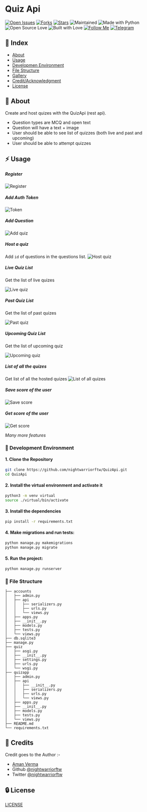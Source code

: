# Quiz Api

[![Open Issues](https://img.shields.io/github/issues/nightwarrior-xxx/QuizApi?style=for-the-badge&logo=github)](https://github.com/nightwarrior-xxx/QuizApi/issues) [![Forks](https://img.shields.io/github/forks/nightwarrior-xxx/QuizApi?style=for-the-badge&logo=github)](https://github.com/nightwarrior-xxx/QuizApi/network/members) [![Stars](https://img.shields.io/github/stars/nightwarrior-xxx/QuizApi?style=for-the-badge&logo=reverbnation)](hhttps://github.com/nightwarrior-xxx/QuizApi/stargazers) ![Maintained](https://img.shields.io/maintenance/yes/2020?style=for-the-badge&logo=github) ![Made with Python](https://img.shields.io/badge/Made%20with-Python-blueviolet?style=for-the-badge&logo=python) ![Open Source Love](https://img.shields.io/badge/Open%20Source-%E2%99%A5-red?style=for-the-badge&logo=open-source-initiative) ![Built with Love](https://img.shields.io/badge/Built%20With-%E2%99%A5-critical?style=for-the-badge&logo=ko-fi) [![Follow Me](https://img.shields.io/twitter/follow/nightwarrior_xx?color=blue&label=Follow%20%40nightwarriorftw&logo=twitter&style=for-the-badge)](https://twitter.com/intent/follow?screen_name=nightwarriorftw) [![Telegram](https://img.shields.io/badge/Telegram-Chat-informational?style=for-the-badge&logo=telegram)](https://telegram.me/nightwarriorftw)


## :ledger: Index

- [About](#beginner-about)
- [Usage](#zap-usage)
- [Developmen Environment](#nut_and_bolt-development-environment)
- [File Structure](#file_folder-file-structure)
- [Gallery](#camera-gallery)
- [Credit/Acknowledgment](#star2-creditacknowledgment)
- [License](#lock-license)

## :beginner: About
Create and host quizes with the QuizApi (rest api).
- Question types are MCQ and open text
- Question will have a text + image
- User should be able to see list of quizzes (both live and past and
upcoming)
- User should be able to attempt quizzes

## :zap: Usage

##### Register 
![Register](./public/register.png)

##### Add Auth Token
![Token](./public/auth_token.png)

##### Add Question
![Add quiz](./public/add_question.png)

##### Host a quiz
Add `id` of questions in the questions list.
![Host quiz](./public/host_quiz.png)

##### Live Quiz List
Get the list of live quizes

![Live quiz](./public/live_quiz.png)

##### Past Quiz List
Get the list of past quizes

![Past quiz](./public/past.png)

##### Upcoming Quiz List
Get the list of upcoming quiz

![Upcoming quiz](./public/Upcoming.png)

##### List of all the quizes
Get list of all the hosted quizes
![List of all quizes](./public/list_of_all_quizes.png)

##### Save score of the user
![Save score](./public/add_score_of_user.png)

##### Get score of the user
![Get score](./public/get_score_of_user.png)

*Many more features*

### :nut_and_bolt: Development Environment

#### 1. Clone the Repository

```Bash
git clone https://github.com/nightwarriorftw/QuizApi.git
cd QuizApi
```

#### 2. Install the virtual environment and activate it
```Bash
python3 -m venv virtual
source ./virtual/bin/activate
```

#### 3. Install the dependencies
```BASH
pip install -r requirements.txt
```

#### 4. Make migrations and run tests:

```BASH
python manage.py makemigrations
python manage.py migrate
```

#### 5. Run the project:

```BASH
python manage.py runserver
```

### :file_folder: File Structure
```
├── accounts
│   ├── admin.py
│   ├── api
│   │   ├── serializers.py
│   │   ├── urls.py
│   │   └── views.py
│   ├── apps.py
│   ├── __init__.py
│   ├── models.py
│   ├── tests.py
│   └── views.py
├── db.sqlite3
├── manage.py
├── quiz
│   ├── asgi.py
│   ├── __init__.py
│   ├── settings.py
│   ├── urls.py
│   └── wsgi.py
├── quizapp
│   ├── admin.py
│   ├── api
│   │   ├── __init__.py
│   │   ├── serializers.py
│   │   ├── urls.py
│   │   └── views.py
│   ├── apps.py
│   ├── __init__.py
│   ├── models.py
│   ├── tests.py
│   └── views.py
├── README.md
└── requirements.txt
```
## :star2: Credits
Credit goes to the Author :-

- [Aman Verma](https://nightwarriorftw.netlify.app/)
- Github [@nightwarriorftw](https://github.com/nightwarriorftw/)
- Twitter [@nightwarriorftw](https://www.twitter.com/nightwarriorftw/)


## :lock: License

[LICENSE](/LICENSE)
